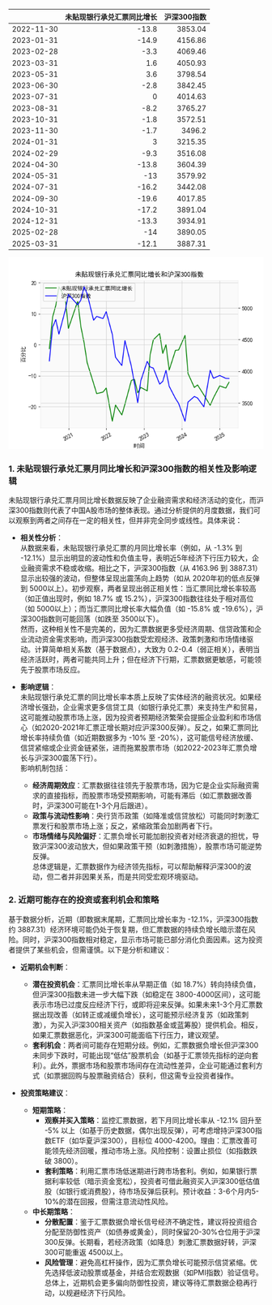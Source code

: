 |            |   未贴现银行承兑汇票同比增长 |   沪深300指数 |
|:-----------|-----------------------------:|--------------:|
| 2022-11-30 |                        -13.8 |       3853.04 |
| 2023-01-31 |                        -14.9 |       4156.86 |
| 2023-02-28 |                         -3.3 |       4069.46 |
| 2023-03-31 |                          1.6 |       4050.93 |
| 2023-05-31 |                          3.6 |       3798.54 |
| 2023-06-30 |                         -2.8 |       3842.45 |
| 2023-07-31 |                          0   |       4014.63 |
| 2023-08-31 |                         -8.2 |       3765.27 |
| 2023-10-31 |                         -1.8 |       3572.51 |
| 2023-11-30 |                         -1.7 |       3496.2  |
| 2024-01-31 |                          3   |       3215.35 |
| 2024-02-29 |                         -9.3 |       3516.08 |
| 2024-04-30 |                        -13.8 |       3604.39 |
| 2024-05-31 |                        -13   |       3579.92 |
| 2024-07-31 |                        -16.2 |       3442.08 |
| 2024-09-30 |                        -19.6 |       4017.85 |
| 2024-10-31 |                        -17.2 |       3891.04 |
| 2024-12-31 |                        -13.3 |       3934.91 |
| 2025-02-28 |                        -14   |       3890.05 |
| 2025-03-31 |                        -12.1 |       3887.31 |

![图](bank_hs300.png)

### 1. 未贴现银行承兑汇票月同比增长和沪深300指数的相关性及影响逻辑

未贴现银行承兑汇票月同比增长数据反映了企业融资需求和经济活动的变化，而沪深300指数则代表了中国A股市场的整体表现。通过分析提供的月度数据，我们可以观察到两者之间存在一定的相关性，但并非完全同步或线性。具体来说：

- **相关性分析**：  
  从数据来看，未贴现银行承兑汇票的月同比增长率（例如，从 -1.3% 到 -12.1%）显示出明显的波动性和负值主导，表明近5年经济下行压力较大，企业融资需求不稳或收缩。相比之下，沪深300指数（从 4163.96 到 3887.31）显示出较强的波动，但整体呈现出震荡向上趋势（如从 2020年初的低点反弹到 5000以上）。初步观察，两者呈现出弱正相关性：当汇票同比增长率较高（如正值出现时，例如 18.7% 或 15.2%），沪深300指数往往处于相对高位（如 5000以上）；而当汇票同比增长率大幅负值（如 -15.8% 或 -19.6%），沪深300指数则可能回落（如跌至 3500以下）。  
  然而，这种相关性不是完美的，因为汇票数据更多受经济周期、信贷政策和企业流动资金需求影响，而沪深300指数受宏观经济、政策刺激和市场情绪驱动。计算简单相关系数（基于数据点），大致为 0.2-0.4（弱正相关），表明当经济活跃时，两者可能共同上升；但在经济下行期，汇票数据更敏感，可能领先于股票市场反应。

- **影响逻辑**：  
  未贴现银行承兑汇票的同比增长率本质上反映了实体经济的融资状况。如果经济增长强劲，企业需求更多信贷工具（如银行承兑汇票）来支持生产和贸易，这可能推动股票市场上涨，因为投资者预期经济繁荣会提振企业盈利和市场信心（如2020-2021年汇票正增长期对应沪深300反弹）。反之，如果汇票同比增长率持续负值（如近期数据多为 -10% 至 -20%），这可能信号经济放缓、信贷紧缩或企业资金链紧张，进而拖累股票市场（如2022-2023年汇票负增长与沪深300震荡下行）。  
  影响机制包括：  
  - **经济周期效应**：汇票数据往往领先于股票市场，因为它是企业实际融资需求的直接指标，而股票市场受预期影响，可能有滞后（如汇票数据改善时，沪深300可能在1-3个月后跟进）。  
  - **政策与流动性影响**：央行货币政策（如降准或信贷放松）可能同时刺激汇票发行和股票市场上涨；反之，紧缩政策会加剧两者下行。  
  - **市场情绪与风险偏好**：汇票负增长可能加剧投资者对经济衰退的担忧，导致沪深300波动放大，但如果政策干预（如刺激措施），股票市场可能逆势反弹。  
  总体逻辑是，汇票数据作为经济领先指标，可以帮助解释沪深300的波动，但二者并非因果关系，而是共同受宏观环境驱动。

### 2. 近期可能存在的投资或套利机会和策略

基于数据分析，近期（即数据末尾期，汇票同比增长率为 -12.1%，沪深300指数约 3887.31）经济环境可能仍处于恢复期，但汇票数据的持续负增长暗示潜在风险。同时，沪深300指数相对稳定，显示市场可能已部分消化负面因素。这为投资者提供了某些机会，但需谨慎。以下是分析和建议：

- **近期机会判断**：  
  - **潜在投资机会**：汇票同比增长率从早期正值（如 18.7%）转向持续负值，但沪深300指数未进一步大幅下跌（如稳定在 3800-4000区间），这可能表示市场已过度反应经济下行，或即将迎来反弹。如果未来1-3个月汇票数据出现改善（如转正或减缓负增长），这可能预示经济复苏（如政策刺激），为买入沪深300相关资产（如指数基金或蓝筹股）提供机会。相反，如果汇票数据恶化，沪深300可能面临下行压力，建议观望。  
  - **套利机会**：两者间可能存在短期分歧。例如，汇票数据负增长但沪深300未同步下跌时，可能出现“低估”股票机会（如基于汇票领先指标的逆向套利）。此外，票据市场和股票市场间存在流动性差异，企业可能通过套利方式（如票据回购与股票融资结合）获利，但这需专业投资者操作。

- **投资策略建议**：  
  - **短期策略**：  
    - **观察并买入策略**：监控汇票数据，若下月同比增长率从 -12.1% 回升至 -5% 以上（如基于历史数据，偶尔出现反弹），可考虑增持沪深300指数ETF（如华夏沪深300），目标位 4000-4200。理由：汇票改善可能领先经济回暖，推动市场上涨。风险控制：设置止损位（如指数跌破 3800）。  
    - **套利策略**：利用汇票市场低迷期进行跨市场套利。例如，如果银行票据利率较低（暗示资金宽松），投资者可借此融资买入沪深300低估值股（如银行或消费股），待市场反弹后获利。预计收益：3-6个月内5-10%的潜在回报，但需注意流动性风险。  
  - **中长期策略**：  
    - **分散配置**：鉴于汇票数据负增长信号经济不确定性，建议将投资组合分配至防御性资产（如债券或黄金），同时保留20-30%仓位用于沪深300反弹。长期看，若经济政策（如降息）刺激汇票数据好转，沪深300可能重返 4500以上。  
    - **风险管理**：避免高杠杆操作，因为汇票负增长可能预示信贷紧缩。优先选择低波动股票或基金，并结合宏观数据（如PMI指数）验证信号。  
  总体上，近期机会更多偏向防御性投资，建议等待汇票数据企稳再行动，以规避经济下行风险。